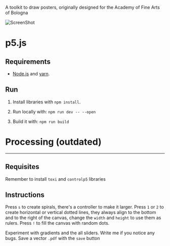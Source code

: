 A toolkit to draw posters, originally designed for the Academy of Fine Arts of Bologna

![ScreenShot](https://78.media.tumblr.com/d734aa0172d85d4c7a2fae8f55ed807b/tumblr_p8f1kgjDxq1vjugrho1_1280.png)


# p5.js


Requirements
----------

+ [Node.js](https://nodejs.org/en/) and [yarn](https://yarnpkg.com/).


Run
-----

1. Install libraries with `npm install`.

2. Run locally with: `npm run dev -- --open`

4. Build it with: `npm run build`



# Processing (outdated)
----------

Requisites
----------

Remember to install `toxi` and `controlp5` libraries

Instructions
-----
Press `s` to create spirals, there's a controller to make it larger.
Press `1` or `2` to create horizontal or vertical dotted lines, they always align to the bottom and to the right of the canvas, change the `width` and `height` to use them as rulers.
Press `!` to fill the canvas with random dots.

Experiment with gradients and the all sliders. Write me if you notice any bugs.
Save a vector `.pdf` with the `save` button



